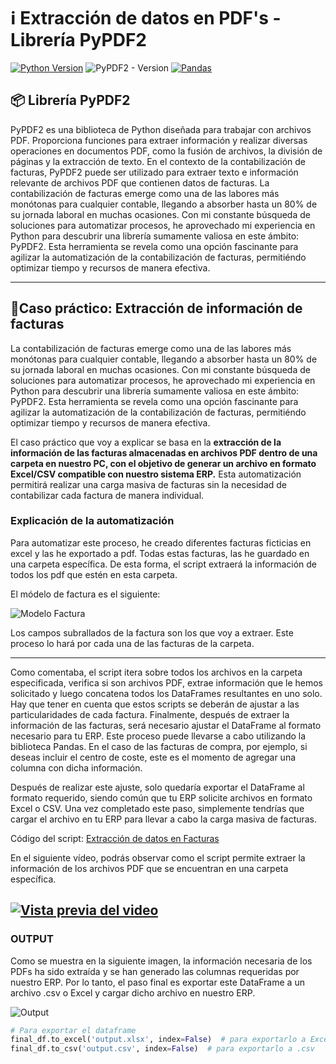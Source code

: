 # ℹ️ Extracción de datos en PDF's - Librería PyPDF2
[![Python Version](https://img.shields.io/badge/python-3.8-blue)](https://www.python.org/downloads/release/python-380/)
![PyPDF2 - Version](https://img.shields.io/pypi/v/pypdf2)
[![Pandas](https://img.shields.io/badge/pandas-1.2.0+-yellow)](https://pandas.pydata.org/)

## 📦 Librería PyPDF2
PyPDF2 es una biblioteca de Python diseñada para trabajar con archivos PDF. Proporciona funciones para extraer información y realizar diversas operaciones en documentos PDF, como la fusión de archivos, la división de páginas y la extracción de texto.
En el contexto de la contabilización de facturas, PyPDF2 puede ser utilizado para extraer texto e información relevante de archivos PDF que contienen datos de facturas.
La contabilización de facturas emerge como una de las labores más monótonas para cualquier contable, llegando a absorber hasta un 80% de su jornada laboral en muchas ocasiones.
Con mi constante búsqueda de soluciones para automatizar procesos, he aprovechado mi experiencia en Python para descubrir una librería sumamente valiosa en este ámbito: PyPDF2. Esta herramienta se revela como una opción fascinante para agilizar la automatización de la contabilización de facturas, permitiéndo optimizar tiempo y recursos de manera efectiva.

---

## 📑Caso práctico: Extracción de información de facturas
La contabilización de facturas emerge como una de las labores más monótonas para cualquier contable, llegando a absorber hasta un 80% de su jornada laboral en muchas ocasiones.
Con mi constante búsqueda de soluciones para automatizar procesos, he aprovechado mi experiencia en Python para descubrir una librería sumamente valiosa en este ámbito: PyPDF2. Esta herramienta se revela como una opción fascinante para agilizar la automatización de la contabilización de facturas, permitiéndo optimizar tiempo y recursos de manera efectiva.

El caso práctico que voy a explicar se basa en la **extracción de la información de las facturas almacenadas en archivos PDF dentro de una carpeta en nuestro PC, con el objetivo de generar un archivo en formato Excel/CSV compatible con nuestro sistema ERP.**
Esta automatización permitirá realizar una carga masiva de facturas sin la necesidad de contabilizar cada factura de manera individual.

### Explicación de la automatización
Para automatizar este proceso, he creado diferentes facturas ficticias en excel y las he exportado a pdf. Todas estas facturas, las he guardado en una carpeta específica. De esta forma, el script extraerá la información de todos los pdf que estén en esta carpeta.

El módelo de factura es el siguiente:

![Modelo Factura](https://github.com/adriansg1991/ExtractData_PyPDF/blob/main/fra1.png)

Los campos subrallados de la factura son los que voy a extraer. Este proceso lo hará por cada una de las facturas de la carpeta.

---
Como comentaba, el script itera sobre todos los archivos en la carpeta especificada, verifica si son archivos PDF, extrae información que le hemos solicitado y luego concatena todos los DataFrames resultantes en uno solo. Hay que tener en cuenta que estos scripts se deberán de ajustar a las particularidades de cada factura.
Finalmente, después de extraer la información de las facturas, será necesario ajustar el DataFrame al formato necesario para tu ERP.
Este proceso puede llevarse a cabo utilizando la biblioteca Pandas.
En el caso de las facturas de compra, por ejemplo, si deseas incluir el centro de coste, este es el momento de agregar una columna con dicha información.

Después de realizar este ajuste, solo quedaría exportar el DataFrame al formato requerido, siendo común que tu ERP solicite archivos en formato Excel o CSV.
Una vez completado este paso, simplemente tendrías que cargar el archivo en tu ERP para llevar a cabo la carga masiva de facturas.

Código del script: [Extracción de datos en Facturas](https://github.com/adriansg1991/ExtractData_PyPDF/blob/main/ExtractDataFras.py)

En el siguiente vídeo, podrás observar como el script permite extraer la información de los archivos PDF que se encuentran en una carpeta específica.

[![Vista previa del video](https://img.youtube.com/vi/q0--Z0egplE/0.jpg)](https://youtu.be/q0--Z0egplE)
---

### OUTPUT
Como se muestra en la siguiente imagen, la información necesaria de los PDFs ha sido extraída y se han generado las columnas requeridas por nuestro ERP. Por lo tanto, el paso final es exportar este DataFrame a un archivo .csv o Excel y cargar dicho archivo en nuestro ERP.

![Output](https://github.com/adriansg1991/ExtractData_PyPDF/blob/main/Output.png)
```python
# Para exportar el dataframe
final_df.to_excel('output.xlsx', index=False)  # para exportarlo a Excel
final_df.to_csv('output.csv', index=False)  # para exportarlo a .csv

